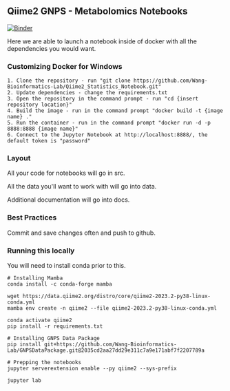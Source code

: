 ## Qiime2 GNPS - Metabolomics Notebooks

[![Binder](https://mybinder.org/badge_logo.svg)](https://mybinder.org/v2/gh/Wang-Bioinformatics-Lab/Qiime2_Statistics_Notebook/HEAD?labpath=src%2Fgnps_qiime2.ipynb)


Here we are able to launch a notebook inside of docker with all the dependencies you would want. 

### Customizing Docker for Windows
```
1. Clone the repository - run "git clone https://github.com/Wang-Bioinformatics-Lab/Qiime2_Statistics_Notebook.git"
2. Update dependencies - change the requirements.txt
3. Open the repository in the command prompt - run "cd {insert repository location}"
4. Build the image - run in the command prompt "docker build -t {image name} ."
5. Run the container - run in the command prompt "docker run -d -p 8888:8888 {image name}"
6. Connect to the Jupyter Notebook at http://localhost:8888/, the default token is "password"
```

### Layout

All your code for notebooks will go in src. 

All the data you'll want to work with will go into data.

Additional documentation will go into docs. 

### Best Practices

Commit and save changes often and push to github. 

### Running this locally

You will need to install conda prior to this. 

```
# Installing Mamba
conda install -c conda-forge mamba

wget https://data.qiime2.org/distro/core/qiime2-2023.2-py38-linux-conda.yml
mamba env create -n qiime2 --file qiime2-2023.2-py38-linux-conda.yml

conda activate qiime2
pip install -r requirements.txt

# Installing GNPS Data Package
pip install git+https://github.com/Wang-Bioinformatics-Lab/GNPSDataPackage.git@2035cd2aa27dd29e311c7a9e171abf7f2207789a

# Prepping the notebooks
jupyter serverextension enable --py qiime2 --sys-prefix

jupyter lab
```
